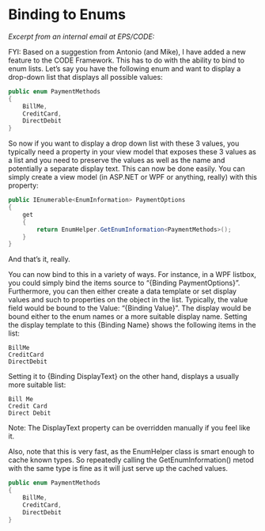 ﻿# Binding to Enums

_Excerpt from an internal email at EPS/CODE:_

FYI: Based on a suggestion from Antonio (and Mike), I have added a new feature to the CODE Framework. This has to do with the ability to bind to enum lists. Let’s say you have the following enum and want to display a drop-down list that displays all possible values:

```c#
public enum PaymentMethods
{
    BillMe,
    CreditCard,
    DirectDebit
}
```

So now if you want to display a drop down list with these 3 values, you typically need a property in your view model that exposes these 3 values as a list and you need to preserve the values as well as the name and potentially a separate display text. This can now be done easily. You can simply create a view model (in ASP.NET or WPF or anything, really) with this property:

```c#
public IEnumerable<EnumInformation> PaymentOptions
{
    get
    {
        return EnumHelper.GetEnumInformation<PaymentMethods>();
    }
}
```

And that’s it, really.

You can now bind to this in a variety of ways. For instance, in a WPF listbox, you could simply bind the items source to “{Binding PaymentOptions}”. Furthermore, you can then either create a data template or set display values and such to properties on the object in the list. Typically, the value field would be bound to the Value: “{Binding Value}”. The display would be bound either to the enum names or a more suitable display name. Setting the display template to this {Binding Name} shows the following items in the list:

```
BillMe
CreditCard
DirectDebit
```

Setting it to {Binding DisplayText} on the other hand, displays a usually more suitable list:

```
Bill Me
Credit Card
Direct Debit 
```

Note: The DisplayText property can be overridden manually if you feel like it.

Also, note that this is very fast, as the EnumHelper class is smart enough to cache known types. So repeatedly calling the GetEnumInformation() metod with the same type is fine as it will just serve up the cached values.

```c#
public enum PaymentMethods
{
    BillMe,
    CreditCard,
    DirectDebit
}
```